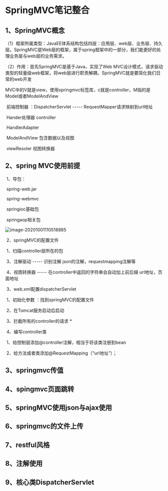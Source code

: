 # SpringMVC笔记整合

## 1、SpringMVC概念

（1）框架所属类型：JavaEE体系结构包括四层：应用层、web层、业务层、持久层。SpringMVC是Web层的框架，属于spring框架中的一部分，我们能更好的处理业务层与web层的业务需求。

（2）作用：首先SpringMVC是基于Java，实现了Web MVC设计模式，请求驱动类型的轻量级web框架，将web层进行职责解耦，SpringMVC就是要简化我们日常的web开发

​	MVC中的V就是view，使用springmvc标签库，c就是controller，M指的是Model或者ModelAndView

​	前端控制器 ：DispatcherServlet  ----- RequestMapper请求映射到url地址

​	Hander处理器 controller

​	HandlerAdapter

​	ModelAndView 包含数据以及视图

​	viewResoler 视图转换器



## 2、spring MVC使用前提

​	1、导包：

​	spring-web.jar	

​	spring-webmvc  

​	springioc基础包 

​	springaop相关包

![image-20201001110518885](https://gitee.com/Vinda_Boy/myphoto/raw/master/img/image-20201001110518885.png)

​	2、springMVC的配置文件

​		1、扫描controller层所在的包

​		3、注解驱动 ----- 识别注解 json的注解，requestmapping注解等

​		4、视图转换器 ----- 在controller中返回的字符串会自动加上前后缀  url地址，页面地址

​	3、web.xml配置dispatcherServlet

​		1、初始化参数 ：找到springMVC的配置文件

​		2、在Tomcat服务启动后启动

​		3、拦截所有的controller的请求   <url-pattern> *</url-pattern>

​	4、编写controller类

​		1、给控制层添加@controller注解，相当于将该类注册到bean  <bean id ="" class ="" >

​		2、给方法或者类添加@RequestMapping（“url地址”）；  



## 3、springmvc传值





## 4、spingmvc页面跳转

## 5、springMVC使用json与ajax使用

## 6、springmvc的文件上传

## 7、restful风格

## 8、注解使用

## 9、核心类DispatcherServlet

